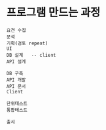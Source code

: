 # 프로그램 만드는 과정

```
요건 수집
분석
기획(검토 repeat)
UI
DB 설계   -- client
API 설계

DB 구축
API 개발
API 문서
Client

단위테스트
통합테스트

출시
```
